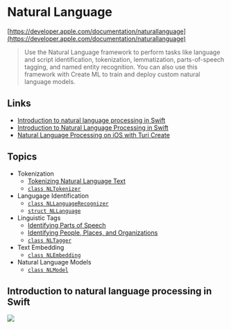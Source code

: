 # Natural Language

[https://developer.apple.com/documentation/naturallanguage](https://developer.apple.com/documentation/naturallanguage)

> Use the Natural Language framework to perform tasks like language and script identification, tokenization, lemmatization, parts-of-speech tagging, and named entity recognition. You can also use this framework with Create ML to train and deploy custom natural language models. 

## Links
- [Introduction to natural language processing in Swift](https://rickwierenga.com/blog/apple/NaturalLanguage.html)
- [Introduction to Natural Language Processing in Swift](https://www.appcoda.com/natural-language-processing-swift/)
- [Natural Language Processing on iOS with Turi Create](https://www.raywenderlich.com/5213-natural-language-processing-on-ios-with-turi-create)

## Topics
- Tokenization
	- [Tokenizing Natural Language Text](https://developer.apple.com/documentation/naturallanguage/tokenizing_natural_language_text)
	- [`class NLTokenizer`](https://developer.apple.com/documentation/naturallanguage/nltokenizer)
- Langugage Identification
	- [`class NLLanguageRecognizer`](https://developer.apple.com/documentation/naturallanguage/nllanguagerecognizer)
	- [`struct NLLanguage`](https://developer.apple.com/documentation/naturallanguage/nllanguage)
- Linguistic Tags
	- [Identifying Parts of Speech](https://developer.apple.com/documentation/naturallanguage/identifying_parts_of_speech)
	- [Identifying People, Places, and Organizations](https://developer.apple.com/documentation/naturallanguage/identifying_people_places_and_organizations)
	- [`class NLTagger`](https://developer.apple.com/documentation/naturallanguage/nltagger)
- Text Embedding
	- [`class NLEmbedding`](https://developer.apple.com/documentation/naturallanguage/nlembedding)
- Natural Language Models
	- [`class NLModel`](https://developer.apple.com/documentation/naturallanguage/nlmodel)

## Introduction to natural language processing in Swift

<img src="https://rickwierenga.com/assets/images/naturallanguage.png">
